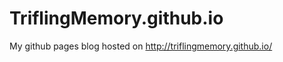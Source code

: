 TriflingMemory.github.io
========================

My github pages blog hosted on http://triflingmemory.github.io/
